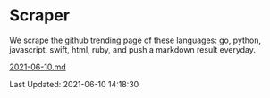 # Scraper

We scrape the github trending page of these languages: go, python, javascript, swift, html, ruby, and push a markdown result everyday.

[2021-06-10.md](https://github.com/henson/Scraper/blob/master/2021-06-10.md)

Last Updated: 2021-06-10 14:18:30